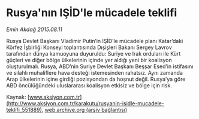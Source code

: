 # Rusya'nın IŞİD'le mücadele teklifi

*Emin Akdağ 2015.08.11*

<div class="pNewsDetailMainContent" itemprop="articleBody">
 <p>
  Rusya Devlet Başkanı Vladimir Putin’in IŞİD’le mücadele planı Katar’daki Körfez İşbirliği Konseyi toplantısında Dışişleri Bakanı Sergey Lavrov tarafından dünya kamuoyuna duyuruldu: Suriye ve Irak orduları ile Kürt güçleri ve diğer bölge ülkelerinin içinde yer aldığı yeni bir koalisyon oluşturulmalı. Rusya, ABD’nin Suriye Devlet Başkanı Beşşar Esed’in istifasını ve silahlı muhaliflere hava desteği istemesinden rahatsız. Aynı zamanda Arap ülkelerinin içine girdiği pozisyondan da hoşnut değil. Rusya’ya göre ABD öncülüğündeki uluslararası koalisyon etkisiz ve bölge için risk.
 </p>
</div>


Kaynak: [www.aksiyon.com.tr](http://www.aksiyon.com.tr/karakutu/rusyanin-isidle-mucadele-teklifi_551889), [web.archive.org (arşiv bağlantısı)](http://web.archive.org/web/20150812130650/http://www.aksiyon.com.tr/karakutu/rusyanin-isidle-mucadele-teklifi_551889)
